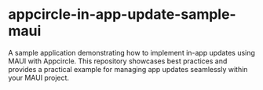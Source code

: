 # appcircle-in-app-update-sample-maui
A sample application demonstrating how to implement in-app updates using MAUI with Appcircle. This repository showcases best practices and provides a practical example for managing app updates seamlessly within your MAUI project.
